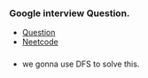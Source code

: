 ### Google interview Question.
* [Question](https://leetcode.com/problems/number-of-islands)
* [Neetcode](https://www.youtube.com/watch?v=pV2kpPD66nE)

###
* we gonna use DFS to solve this.